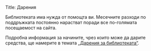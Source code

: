 Title: Дарения

Библиотеката има нужда от помощта ви. Месечните разходи по поддръжката постоянно нарастват поради все по-голямата посещаемост на сайта.

Подробна информация за начините, чрез които може да дарите средства, ще намерите в темата [„Дарения за библиотеката“](//forum.chitanka.info/topic5030.html).
